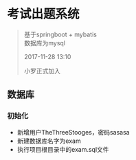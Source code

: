 # 考试出题系统

> 基于springboot + mybatis<br>
> 数据库为mysql
>
> 2017-11-28 13:10
>
> 小罗正式加入

## 数据库
### 初始化
* 新增用户TheThreeStooges，密码sasasa
* 新建数据库名字为exam
* 执行项目根目录中的exam.sql文件
